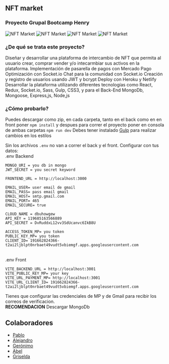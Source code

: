<h2> NFT market </h2>

<h3>Proyecto Grupal Bootcamp Henry</h3>
 
 
 <div>
   <img alt='NFT Market' src='https://user-images.githubusercontent.com/44222925/172255577-689a84d1-76f8-4472-b897-93a4b8ce1427.png' />
    <img alt='NFT Market' src='https://user-images.githubusercontent.com/44222925/172255817-79124c19-9b0c-4362-a081-86eab4dc93ac.png' />
    <img alt='NFT Market' src='https://user-images.githubusercontent.com/44222925/172255915-3a2d0b36-2f2c-4383-a5b7-0cd8bba24ebf.png' />
    <img alt='NFT Market' src='https://user-images.githubusercontent.com/44222925/172258311-92742791-75b4-4afd-ae2f-68b2c76c84de.png' />
</div>

<h3>¿De qué se trata este proyecto?</h3>

<p> 
 Diseñar y desarrollar una plataforma de intercambio de NFT que
permita al usuario crear, comprar vender y/o intecarmbiar sus activos
en la plataforma.
Implementación de pasarella de pagos con Mercado Pago
Optimización con Socket.io
Chat para la comunidad con Socket.io
Creación y registro de usuarios usando JWT y bcrypt
Deploy con Heroku y Netlify
Desarrollar la plataforma utilizando diferentes tecnologías como React,
Redux, Socket.io, Sass, Gulp, CSS3, y para el Back-End MongoDb,
Mongoose, Express,js, Node,js
</p>

<h3>¿Cómo probarlo?</h3>


 Puedes descargar como zip, en cada carpeta, tanto en el back como en en front poner 
 `npm install` y despues para correr el proyecto
 poner en consola de ambas carpetas `npm run dev`
 Debes tener instalado <a href="https://gulpjs.com/"> Gulp</a> para realizar cambios en los estilos
 
 Sin los archivos
`.env` no van a correr el back y el front.
Configurar con tus datos:
<br/>
.env Backend 
```
MONGO_URI = you db in mongo
JWT_SECRET = you secret keyword

FRONTEND_URL = http://localhost:3000

EMAIL_USER= user email de gmail
EMAIL_PASS= pass email gmail
EMAIL_HOST= smtp.gmail.com
EMAIL_PORT= 465
EMAIL_SECURE= true

CLOUD_NAME = dbuhowgew
API_KEY = 119685163566889
API_SECRET = DvRuddxL12vv3SdUcanvc6IkB8U

ACCESS_TOKEN_MP= you token
PUBLIC_KEY_MP= you token
CLIENT_ID= 191662824366-t2ai2ljblpt0nrbaet49vudt5vbiemgf.apps.googleusercontent.com
```
<br/>
.env Front


```
VITE_BACKEND_URL = http://localhost:3001
VITE_PUBLIC_KEY_MP= your key
VITE_URL_PAYMENT_MP= http://localhost:3001
VITE_URL_CLIENT_ID= 191662824366-t2ai2ljblpt0nrbaet49vudt5vbiemgf.apps.googleusercontent.com
```
Tienes que configurar las credenciales de MP y de Gmail para recibir los correos de verificacion.
<br/>
__RECOMENDACION__ Descargar MongoDb
##
<div>
 <h2>Colaboradores</h2>
 <ul>
  <li> <a href="https://github.com/pablo-zalazar" >Pablo</a></li>
  <li><a href="https://github.com/alealfaro2020" >Alejandro</a></li>
  <li><a href="https://github.com/geronimoeth" >Gerónimo</a></li>
  <li> <a href="https://github.com/adelgadilloc" >Abel</a></li>
  <li><a href="https://github.com/cusi7" >Griselda</a></li>
 </ul>

  
 
  
 
 
 
</div>

